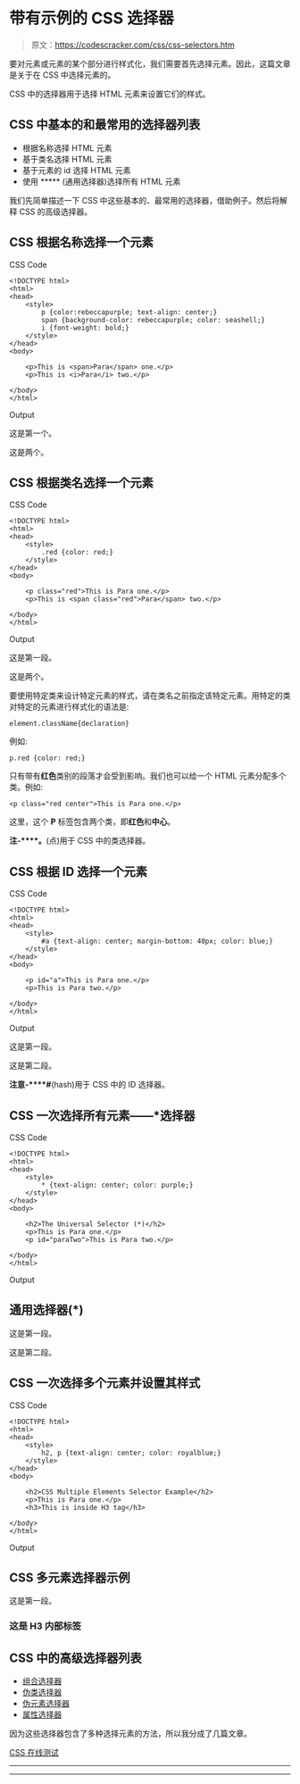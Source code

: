 # 带有示例的 CSS 选择器

> 原文：<https://codescracker.com/css/css-selectors.htm>

要对元素或元素的某个部分进行样式化，我们需要首先选择元素。因此，这篇文章是关于在 CSS 中选择元素的。

CSS 中的选择器用于选择 HTML 元素来设置它们的样式。

## CSS 中基本的和最常用的选择器列表

*   根据名称选择 HTML 元素
*   基于类名选择 HTML 元素
*   基于元素的 id 选择 HTML 元素
*   使用 ***** (通用选择器)选择所有 HTML 元素

我们先简单描述一下 CSS 中这些基本的、最常用的选择器，借助例子。然后将解释 CSS 的高级选择器。

## CSS 根据名称选择一个元素

CSS Code

```
<!DOCTYPE html>
<html>
<head>
    <style>
        p {color:rebeccapurple; text-align: center;}
        span {background-color: rebeccapurple; color: seashell;}
        i {font-weight: bold;}
    </style>
</head>
<body>

    <p>This is <span>Para</span> one.</p>
    <p>This is <i>Para</i> two.</p>

</body>
</html>
```

Output

这是第一个。

这是两个。

## CSS 根据类名选择一个元素

CSS Code

```
<!DOCTYPE html>
<html>
<head>
    <style>
        .red {color: red;}
    </style>
</head>
<body>

    <p class="red">This is Para one.</p>
    <p>This is <span class="red">Para</span> two.</p>

</body>
</html>
```

Output

这是第一段。

这是两个。

要使用特定类来设计特定元素的样式，请在类名之前指定该特定元素。用特定的类对特定的元素进行样式化的语法是:

```
element.className{declaration}
```

例如:

```
p.red {color: red;}
```

只有带有**红色**类别的段落才会受到影响。我们也可以给一个 HTML 元素分配多个类。例如:

```
<p class="red center">This is Para one.</p>
```

这里，这个 **P** 标签包含两个类，即**红色**和**中心**。

**注-****。**(点)用于 CSS 中的类选择器。

## CSS 根据 ID 选择一个元素

CSS Code

```
<!DOCTYPE html>
<html>
<head>
    <style>
        #a {text-align: center; margin-bottom: 40px; color: blue;}
    </style>
</head>
<body>

    <p id="a">This is Para one.</p>
    <p>This is Para two.</p>

</body>
</html>
```

Output

这是第一段。

这是第二段。

**注意-****#**(hash)用于 CSS 中的 ID 选择器。

## CSS 一次选择所有元素——*选择器

CSS Code

```
<!DOCTYPE html>
<html>
<head>
    <style>
        * {text-align: center; color: purple;}
    </style>
</head>
<body>

    <h2>The Universal Selector (*)</h2>
    <p>This is Para one.</p>
    <p id="paraTwo">This is Para two.</p>

</body>
</html>
```

Output

## 通用选择器(*)

这是第一段。

这是第二段。

## CSS 一次选择多个元素并设置其样式

CSS Code

```
<!DOCTYPE html>
<html>
<head>
    <style>
        h2, p {text-align: center; color: royalblue;}
    </style>
</head>
<body>

    <h2>CSS Multiple Elements Selector Example</h2>
    <p>This is Para one.</p>
    <h3>This is inside H3 tag</h3>

</body>
</html>
```

Output

## CSS 多元素选择器示例

这是第一段。

### 这是 H3 内部标签

## CSS 中的高级选择器列表

*   [组合选择器](/css/css-combinators.htm)
*   [伪类选择器](/css/css-pseudo-classes.htm)
*   [伪元素选择器](/css/css-pseudo-elements.htm)
*   [属性选择器](/css/css-attribute-selectors.htm)

因为这些选择器包含了多种选择元素的方法，所以我分成了几篇文章。

[CSS 在线测试](/exam/showtest.php?subid=5)

* * *

* * *
